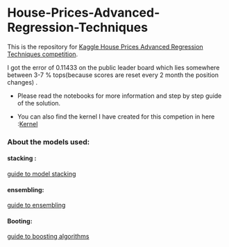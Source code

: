 # House-Prices-Advanced-Regression-Techniques

This is the repository for [Kaggle House Prices Advanced Regression Techniques competition](https://www.kaggle.com/c/house-prices-advanced-regression-techniques).

I got the error of 0.11433 on the public leader board which lies somewhere between 3-7 % tops(because scores are reset every 2 month the position changes) .

* Please read the notebooks for more information and step by step guide of the solution.

* You can also find the kernel I have created for this competion in here :[Kernel](https://www.kaggle.com/aiden98/house-prices-error-0-11433?scriptVersionId=10566989)

### About the models used:
#### stacking :
[guide to model stacking](http://blog.kaggle.com/2016/12/27/a-kagglers-guide-to-model-stacking-in-practice/)

#### ensembling: 
[guide to ensembling](https://mlwave.com/kaggle-ensembling-guide/)

#### Booting:
[guide to boosting algorithms](https://hackernoon.com/boosting-algorithms-adaboost-gradient-boosting-and-xgboost-f74991cad38c)
